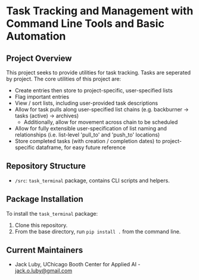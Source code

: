 # Task Tracking and Management with Command Line Tools and Basic Automation

## Project Overview
This project seeks to provide utilities for task tracking. Tasks are seperated by project. The core utilities of this project are:
 * Create entries then store to project-specific, user-specified lists
 * Flag important entries
 * View / sort lists, including user-provided task descriptions
 * Allow for task pulls along user-specified list chains (e.g. backburner -> tasks (active) -> archives)
    * Additionally, allow for movement across chain to be scheduled
 * Allow for fully extensible user-specification of list naming and relationships (i.e. list-level 'pull_to' and 'push_to' locations)
 * Store completed tasks (with creation / completion dates) to project-specific dataframe, for easy future reference

## Repository Structure
 * `/src`: `task_terminal` package, contains CLI scripts and helpers.

## Package Installation
 To install the `task_terminal` package:
 1. Clone this repository. 
 2. From the base directory, run `pip install .` from the command line.

## Current Maintainers
 * Jack Luby, UChicago Booth Center for Applied AI - jack.o.luby@gmail.com
